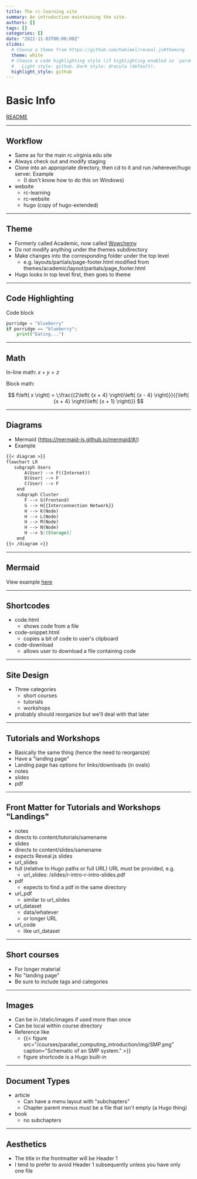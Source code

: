 ```yaml
---
title: The rc-learning site
summary: An introduction maintaining the site.
authors: []
tags: []
categories: []
date: "2022-11-03T00:00:00Z"
slides:
  # Choose a theme from https://github.com/hakimel/reveal.js#theming
  theme: white
  # Choose a code highlighting style (if highlighting enabled in `params.toml`)
  #   Light style: github. Dark style: dracula (default).
  highlight_style: github
---
```


# Basic Info

[README](https://github.com/uvarc/rc-learning)

---

## Workflow

- Same as for the main rc.virginia.edu site
- Always check out and modify staging
- Clone into an appropriate directory, then cd to it and run /wherever/hugo server.  Example
  - (I don't know how to do this on Windows)
- website
  - rc-learning
  - rc-website
  - hugo (copy of hugo-extended)

---

## Theme

- Formerly called Academic, now called [Wowchemy](https://wowchemy.com/)
- Do not modify anything under the themes subdirectory
- Make changes into the corresponding folder under the top level
  - e.g. layouts/partials/page-footer.html modified from themes/academic/layout/partials/page_footer.html
- Hugo looks in top level first, then goes to theme 

---

## Code Highlighting

Code block
```python
porridge = "blueberry"
if porridge == "blueberry":
    print("Eating...")
```

---

## Math

In-line math: $x + y = z$

Block math:

$$
f\left( x \right) = \;\frac{{2\left( {x + 4} \right)\left( {x - 4} \right)}}{{\left( {x + 4} \right)\left( {x + 1} \right)}}
$$

---

## Diagrams

- Mermaid (https://mermaid-js.github.io/mermaid/#/)
- Example

```markdown
{{< diagram >}}
flowchart LR
   subgraph Users
       A(User) --> F((Internet))
       B(User) --> F
       C(User) --> F
    end
    subgraph Cluster
       F --> G(Frontend)
       G --> H{{Interconnection Network}}
       H --> K(Node)
       H --> L(Node)
       H --> M(Node)
       H --> N(Node)
       H --> S[(Storage)]
    end
{{< /diagram >}}
```

---

## Mermaid

View example [here](learning.rc.virginia.edu/courses/parallel_computing_introduction/parallel_hardware/)

---

##  Shortcodes

- code.html
  - shows code from a file
- code-snippet.html
  - copies a bit of code to user's clipboard 
- code-download
  - allows user to download a file containing code

---

## Site Design

- Three categories
  - short courses
  - tutorials
  - workshops
- probably should reorganize but we'll deal with that later

---

## Tutorials and Workshops

- Basically the same thing (hence the need to reorganize)
- Have a "landing page"
- Landing page has options for links/downloads (in ovals)
 - notes
 - slides
 - pdf

---

## Front Matter for Tutorials and Workshops "Landings"

- notes
 - directs to content/tutorials/samename
- slides
 - directs to content/slides/samename
 - expects Reveal.js slides
- url_slides
 - full (relative to Hugo paths or full URL) URL must be provided, e.g.
   - url_slides: /slides/r-intro-r-intro-slides.pdf
- pdf
   - expects to find a pdf in the same directory
- url_pdf
   - similar to url_slides
- url_dataset
   - data/whatever
   - or longer URL
- url_code
   - like url_dataset
---

## Short courses

- For longer material
- No "landing page"
- Be sure to include tags and categories

---

## Images

- Can be in /static/images if used more than once
- Can be local within course directory
- Reference like
  - {{< figure src="/courses/parallel_computing_introduction/img/SMP.png" caption="Schematic of an SMP system." >}}
  - figure shortcode is a Hugo built-in

---

## Document Types

- article
  - Can have a menu layout with "subchapters"
  - Chapter parent menus must be a file that isn't empty (a Hugo thing)
- book
  - no subchapters

---

## Aesthetics

- The title in the frontmatter will be Header 1
- I tend to prefer to avoid Header 1 subsequently unless you have only one file
